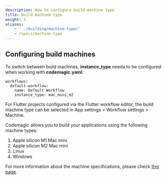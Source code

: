 ```yaml
---
description: How to configure build machine type
title: Build machine type
weight: 1
aliases:
    - '../building/machine-type/'
    - /specs/machine-type
---
```


## Configuring build machines

To switch between build machines, **instance_type** needs to be configured when working with **codemagic.yaml**:

```
workflows:
  default-workflow:
    name: Default Workflow
    instance_type: mac_mini_m2
```
For Flutter projects configured via the Flutter workflow editor, the build machine type can be selected in App settings > Workflow settings > Machine.

Codemagic allows you to build your applications using the following machine types:

1. Apple silicon M1 Mac mini
2. Apple silicon M2 Mac mini
3. Linux
4. Windows

For more information about the machine specifications, please check [this page](https://docs.codemagic.io/specs/versions-macos/).
